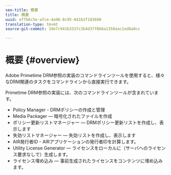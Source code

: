 ```yaml
---
seo-title: 概要
title: 概要
uuid: effb6c5e-afce-4a96-8c95-041b2f183690
translation-type: tm+mt
source-git-commit: 19e7c941b3337c3b4d37f0b6a1350aac2ad8a0cc

---
```



# 概要 {#overview}

Adobe Primetime DRM参照の実装のコマンドラインツールを使用すると、様々なDRM関連のタスクをコマンドラインから直接実行できます。

Primetime DRM参照の実装には、次のコマンドラインツールが含まれています。

* Policy Manager - DRMポリシーの作成と管理
* Media Packager — 暗号化されたファイルを作成
* ポリシー更新リストマネージャー — DRMポリシー更新リストを作成し、表示します
* 失効リストマネージャー — 失効リストを作成し、表示します
* AIR発行者ID - AIRアプリケーションの発行者IDを計算します。
* Utility License Generator — ライセンスをローカルに（サーバへのライセンス要求なしで）生成します。
* ライセンス埋め込み — 事前生成されたライセンスをコンテンツに埋め込みます。